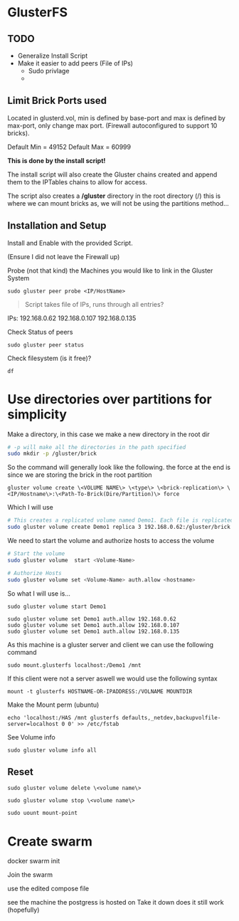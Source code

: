 # GlusterFS

## TODO 
* Generalize Install Script
* Make it easier to add peers (File of IPs)
  * Sudo privlage 
  * 


## Limit Brick Ports used 
Located in glusterd.vol, min is defined by base-port and max is defined by max-port, only change max port. (Firewall autoconfigured to support 10 bricks).

Default Min = 49152
Default Max = 60999

**This is done by the install script!**


The install script will also create the Gluster chains created and append them to the IPTables chains to allow for access.

The script also creates a **/gluster** directory in the root directory (/) this is where we can mount bricks as, we will not be using the partitions method... 

## Installation and Setup

Install and Enable with the provided Script.

(Ensure I did not leave the Firewall up)

Probe (not that kind) the Machines you would like to link in the Gluster System

```
sudo gluster peer probe <IP/HostName>
```
> Script takes file of IPs, runs through all entries?

IPs:
192.168.0.62
192.168.0.107
192.168.0.135

Check Status of peers
```
sudo gluster peer status
```


Check filesystem (is it free)?
```
df 
```

# Use directories over partitions for simplicity

Make a directory, in this case we make a new directory in the root dir
```sh 
# -p will make all the directories in the path specified
sudo mkdir -p /gluster/brick
```

So the command will generally look like the following. the force at the end is since we are storing the brick in the root partition
```
gluster volume create \<VOLUME NAME\> \<type\> \<brick-replication\> \<IP/Hostname\>:\<Path-To-Brick(Dire/Partition)\> force 
```
Which I will use
```sh
# This creates a replicated volume named Demo1. Each file is replicated on atleast 3 bricks (the use of 2 is prone to splitbrain -- bad)
sudo gluster volume create Demo1 replica 3 192.168.0.62:/gluster/brick 192.168.0.107:/gluster/brick 192.168.0.135:/gluster/brick force
```

We need to start the volume and authorize hosts to access the volume 
```sh
# Start the volume 
sudo gluster volume  start <Volume-Name>

# Authorize Hosts 
sudo gluster volume set <Volume-Name> auth.allow <hostname>
```
So what I will use is... 
```
sudo gluster volume start Demo1

sudo gluster volume set Demo1 auth.allow 192.168.0.62
sudo gluster volume set Demo1 auth.allow 192.168.0.107
sudo gluster volume set Demo1 auth.allow 192.168.0.135

```


As this machine is a gluster server and client we can use the following command 
```
sudo mount.glusterfs localhost:/Demo1 /mnt
```

If this client were not a server aswell we would use the following syntax
```
mount -t glusterfs HOSTNAME-OR-IPADDRESS:/VOLNAME MOUNTDIR
```


Make the Mount perm (ubuntu) 
```
echo 'localhost:/HAS /mnt glusterfs defaults,_netdev,backupvolfile-server=localhost 0 0' >> /etc/fstab
```



See Volume info
```
sudo gluster volume info all
```

## Reset 
```
sudo gluster volume delete \<volume name\>
```

 
```
sudo gluster volume stop \<volume name\>
```

```
sudo uount mount-point
```

# Create swarm

docker swarm init 

Join the swarm

use the edited compose file

see the machine the postgress is hosted on
Take it down 
does it still work (hopefully)